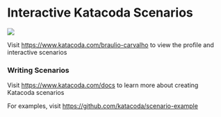 # Interactive Katacoda Scenarios

[![](http://shields.katacoda.com/katacoda/braulio-carvalho/count.svg)](https://www.katacoda.com/braulio-carvalho "Get your profile on Katacoda.com")

Visit https://www.katacoda.com/braulio-carvalho to view the profile and interactive scenarios

### Writing Scenarios
Visit https://www.katacoda.com/docs to learn more about creating Katacoda scenarios

For examples, visit https://github.com/katacoda/scenario-example
